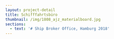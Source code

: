 ```yaml
---
layout: project-detail
title: Schifffahrtsbüro
thumbnail: /img/1808_ajz_materialboard.jpg
sections:
  - text: '# Ship Broker Office, Hamburg 2018'
---
```


